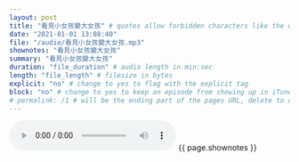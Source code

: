 ```yaml
---
layout: post
title: "看見小女孩變大女孩" # quotes allow forbidden characters like the colon
date: "2021-01-01 13:08:40"
file: "/audio/看見小女孩變大女孩.mp3"
shownotes: "看見小女孩變大女孩"
summary: "看見小女孩變大女孩"
duration: "file_duration" # audio length in min:sec
length: "file_length" # filesize in bytes
explicit: "no" # change to yes to flag with the explicit tag
block: "no" # change to yes to keep an episode from showing up in iTunes
# permalink: /1 # will be the ending part of the pages URL, delete to default to the title
---
```


<audio controls>
<source src="{{site.url}}{{site.baseurl}}{{ page.file }}" type="audio/x-mp3">
Your browser does not support the audio element.
</audio>
{{ page.shownotes }}
